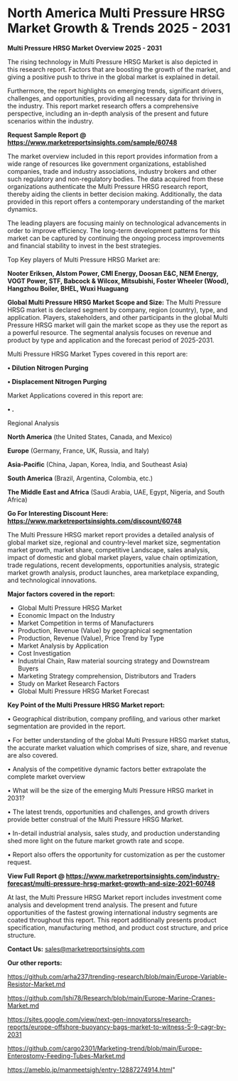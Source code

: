 # North America Multi Pressure HRSG Market Growth & Trends 2025 - 2031

<Strong> Multi Pressure HRSG Market Overview 2025 - 2031</strong>

The rising technology in Multi Pressure HRSG Market is also depicted in this research report. Factors that are boosting the growth of the market, and giving a positive push to thrive in the global market is explained in detail.

Furthermore, the report highlights on emerging trends, significant drivers, challenges, and opportunities, providing all necessary data for thriving in the industry. This report market research offers a comprehensive perspective, including an in-depth analysis of the present and future scenarios within the industry.

<strong>Request Sample Report @ <a href=https://www.marketreportsinsights.com/sample/60748>https://www.marketreportsinsights.com/sample/60748</a></strong>

The market overview included in this report provides information from a wide range of resources like government organizations, established companies, trade and industry associations, industry brokers and other such regulatory and non-regulatory bodies. The data acquired from these organizations authenticate the Multi Pressure HRSG research report, thereby aiding the clients in better decision making. Additionally, the data provided in this report offers a contemporary understanding of the market dynamics.

The leading players are focusing mainly on technological advancements in order to improve efficiency. The long-term development patterns for this market can be captured by continuing the ongoing process improvements and financial stability to invest in the best strategies.

Top Key players of Multi Pressure HRSG Market are:

<strong>Nooter Eriksen, Alstom Power, CMI Energy, Doosan E&C, NEM Energy, VOGT Power, STF, Babcock & Wilcox, Mitsubishi, Foster Wheeler (Wood), Hangzhou Boiler, BHEL, Wuxi Huaguang</strong>

<strong><b>Global Multi Pressure HRSG Market Scope and Size:</b></strong>
The Multi Pressure HRSG market is declared segment by company, region (country), type, and application. Players, stakeholders, and other participants in the global Multi Pressure HRSG market will gain the market scope as they use the report as a powerful resource. The segmental analysis focuses on revenue and product by type and application and the forecast period of 2025-2031.

Multi Pressure HRSG Market Types covered in this report are:

<strong>• Dilution Nitrogen Purging

• Displacement Nitrogen Purging</strong>

Market Applications covered in this report are:

<strong>• .</strong> 

Regional Analysis

<strong>North America</strong> (the United States, Canada, and Mexico)

<strong>Europe</strong> (Germany, France, UK, Russia, and Italy)

<strong>Asia-Pacific</strong> (China, Japan, Korea, India, and Southeast Asia)

<strong>South America</strong> (Brazil, Argentina, Colombia, etc.)

<strong>The Middle East and Africa</strong> (Saudi Arabia, UAE, Egypt, Nigeria, and South Africa)

<strong>Go For Interesting Discount Here: <a href=https://www.marketreportsinsights.com/discount/60748>https://www.marketreportsinsights.com/discount/60748</a></strong>

The Multi Pressure HRSG market report provides a detailed analysis of global market size, regional and country-level market size, segmentation market growth, market share, competitive Landscape, sales analysis, impact of domestic and global market players, value chain optimization, trade regulations, recent developments, opportunities analysis, strategic market growth analysis, product launches, area marketplace expanding, and technological innovations.

<strong><b>Major factors covered in the report:</b></strong>
<ul>
  <li>Global Multi Pressure HRSG Market </li>
  <li>Economic Impact on the Industry</li>
  <li>Market Competition in terms of Manufacturers</li>
  <li>Production, Revenue (Value) by geographical segmentation</li>
  <li>Production, Revenue (Value), Price Trend by Type</li>
  <li>Market Analysis by Application</li>
  <li>Cost Investigation</li>
  <li>Industrial Chain, Raw material sourcing strategy and Downstream Buyers</li>
  <li>Marketing Strategy comprehension, Distributors and Traders</li>
  <li>Study on Market Research Factors</li>
  <li>Global Multi Pressure HRSG Market Forecast</li>
</ul>

<strong><b>Key Point of the Multi Pressure HRSG Market report:</b></strong>

• Geographical distribution, company profiling, and various other market segmentation are provided in the report.

• For better understanding of the global Multi Pressure HRSG market status, the accurate market valuation which comprises of size, share, and revenue are also covered.

• Analysis of the competitive dynamic factors better extrapolate the complete market overview

• What will be the size of the emerging Multi Pressure HRSG market in 2031?

• The latest trends, opportunities and challenges, and growth drivers provide better construal of the Multi Pressure HRSG Market.

• In-detail industrial analysis, sales study, and production understanding shed more light on the future market growth rate and scope.

• Report also offers the opportunity for customization as per the customer request.

<strong><b>View Full Report @ <a href=https://www.marketreportsinsights.com/industry-forecast/multi-pressure-hrsg-market-growth-and-size-2021-60748>https://www.marketreportsinsights.com/industry-forecast/multi-pressure-hrsg-market-growth-and-size-2021-60748</a></b></strong>


At last, the Multi Pressure HRSG Market report includes investment come analysis and development trend analysis. The present and future opportunities of the fastest growing international industry segments are coated throughout this report. This report additionally presents product specification, manufacturing method, and product cost structure, and price structure.

<strong>Contact Us:</strong>
sales@marketreportsinsights.com

<strong>Our other reports:</strong>

<a href=https://github.com/arha237/trending-research/blob/main/Europe-Variable-Resistor-Market.md>https://github.com/arha237/trending-research/blob/main/Europe-Variable-Resistor-Market.md</a>

<a href=https://github.com/Ishi78/Research/blob/main/Europe-Marine-Cranes-Market.md>https://github.com/Ishi78/Research/blob/main/Europe-Marine-Cranes-Market.md</a>

<a href=https://sites.google.com/view/next-gen-innovatorss/research-reports/europe-offshore-buoyancy-bags-market-to-witness-5-9-cagr-by-2031>https://sites.google.com/view/next-gen-innovatorss/research-reports/europe-offshore-buoyancy-bags-market-to-witness-5-9-cagr-by-2031</a>

<a href=https://github.com/cargo2301/Marketing-trend/blob/main/Europe-Enterostomy-Feeding-Tubes-Market.md>https://github.com/cargo2301/Marketing-trend/blob/main/Europe-Enterostomy-Feeding-Tubes-Market.md</a>

<a href=https://ameblo.jp/manmeetsigh/entry-12887274914.html>https://ameblo.jp/manmeetsigh/entry-12887274914.html</a>"
